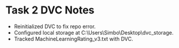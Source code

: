 ﻿# Task 2 DVC Notes
- Reinitialized DVC to fix repo error.
- Configured local storage at C:\Users\Simbo\Desktop\dvc_storage.
- Tracked MachineLearningRating_v3.txt with DVC.
